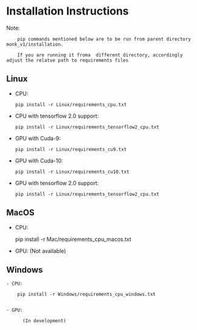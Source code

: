 # Installation Instructions

Note: 
  
        pip commands mentioned below are to be run from parent directory monk_v1/installation. 
  
        If you are running it froma  different directory, accordingly adjust the relatve path to requirements files



## Linux 
  
  - CPU: 
        
        pip install -r Linux/requirements_cpu.txt
  
  - CPU with tensorflow 2.0 support:
        
        pip install -r Linux/requirements_tensorflow2_cpu.txt
  
  - GPU with Cuda-9: 
        
        pip install -r Linux/requirements_cu9.txt
  
  - GPU with Cuda-10: 
        
        pip install -r Linux/requirements_cu10.txt
  
  - GPU with tensorflow 2.0 support:
        
        pip install -r Linux/requirements_tensorflow2_cpu.txt
        
        
## MacOS

   - CPU:
   
        pip install -r Mac/requirements_cpu_macos.txt
        
        
   - GPU:
          (Not available)
          
          
          
## Windows

    - CPU:
    
        pip install -r Windows/requirements_cpu_windows.txt
        
        
    - GPU:
    
          (In development)
  
